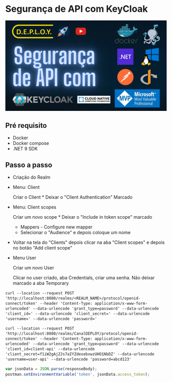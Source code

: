 # Segurança de API com KeyCloak

![banner](./docs/img/banner.png)

## Pré requisito

- Docker
- Docker compose
- .NET 9 SDK

## Passo a passo

- Criação do Realm

- Menu: Client

  Criar o Client \* Deixar o "Client Authentication" Marcado

- Menu: Client scopes

  Criar um novo scope \* Deixar o "Include in token scope" marcado

  - Mappers - Configure new mapper
  - Selecionar o "Audience" e depois coloque um nome

- Voltar na tela do "Clients" depois clicar na aba "Client scopes" e depois no botão "Add client scope"

- Menu User

  Criar um novo User

  Clicar no user criado, aba Credentials, criar uma senha. Não deixar marcado a aba Temporary

```curl
curl --location --request POST 'http://localhost:8080/realms/<REALM_NAME>/protocol/openid-connect/token' --header 'Content-Type: application/x-www-form-urlencoded' --data-urlencode 'grant_type=password' --data-urlencode 'client_id=' --data-urlencode 'client_secret=' --data-urlencode 'username=' --data-urlencode 'password='
```

```curl
curl --location --request POST 'http://localhost:8080/realms/CanalDEPLOY/protocol/openid-connect/token' --header 'Content-Type: application/x-www-form-urlencoded' --data-urlencode 'grant_type=password' --data-urlencode 'client_id=client-api' --data-urlencode 'client_secret=f1iW2gAjZJs7aIYZdexebxwzUHO1NbDZ' --data-urlencode 'username=user-api' --data-urlencode 'password=abcd123'
```

```javascript
var jsonData = JSON.parse(responseBody);
postman.setEnvironmentVariable('token', jsonData.access_token);
```
